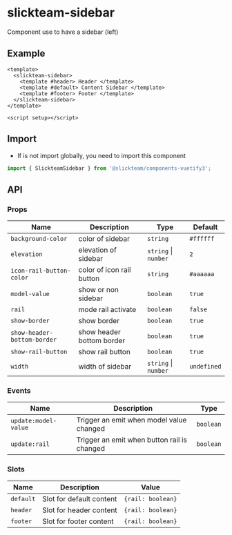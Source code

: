 # slickteam-sidebar

Component use to have a sidebar (left)

## Example

```vue
<template>
  <slickteam-sidebar>
    <template #header> Header </template>
    <template #default> Content Sidebar </template>
    <template #footer> Footer </template>
  </slickteam-sidebar>
</template>

<script setup></script>
```

## Import

- If is not import globally, you need to import this component

```js
import { SlickteamSidebar } from '@slickteam/components-vuetify3';
```

## API

### Props

| Name                        | Description               | Type                 | Default     |
| --------------------------- | ------------------------- | -------------------- | ----------- |
| `background-color`          | color of sidebar          | `string`             | `#ffffff`   |
| `elevation`                 | elevation of sidebar      | `string` \| `number` | `2`         |
| `icon-rail-button-color`    | color of icon rail button | `string`             | `#aaaaaa`   |
| `model-value`               | show or non sidebar       | `boolean`            | `true`      |
| `rail`                      | mode rail activate        | `boolean`            | `false`     |
| `show-border`               | show border               | `boolean`            | `true`      |
| `show-header-bottom-border` | show header bottom border | `boolean`            | `true`      |
| `show-rail-button`          | show rail button          | `boolean`            | `true`      |
| `width`                     | width of sidebar          | `string` \| `number` | `undefined` |

### Events

| Name                 | Description                                 | Type      |
| -------------------- | ------------------------------------------- | --------- |
| `update:model-value` | Trigger an emit when model value changed    | `boolean` |
| `update:rail`        | Trigger an emit when button rail is changed | `boolean` |

### Slots

| Name      | Description              | Value             |
| --------- | ------------------------ | ----------------- |
| `default` | Slot for default content | `{rail: boolean}` |
| `header`  | Slot for header content  | `{rail: boolean}` |
| `footer`  | Slot for footer content  | `{rail: boolean}` |
